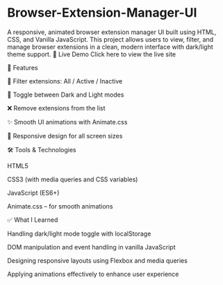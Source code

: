 ﻿# Browser-Extension-Manager-UI
A responsive, animated browser extension manager UI built using HTML, CSS, and Vanilla JavaScript. This project allows users to view, filter, and manage browser extensions in a clean, modern interface with dark/light theme support.
🚀 Live Demo
Click here to view the live site

<!-- Replace with your actual deployment link -->
🔧 Features

🔎 Filter extensions: All / Active / Inactive

🎨 Toggle between Dark and Light modes

❌ Remove extensions from the list

✨ Smooth UI animations with Animate.css

📱 Responsive design for all screen sizes


🛠️ Tools & Technologies

HTML5

CSS3 (with media queries and CSS variables)

JavaScript (ES6+)

Animate.css – for smooth animations


✅ What I Learned

Handling dark/light mode toggle with localStorage

DOM manipulation and event handling in vanilla JavaScript

Designing responsive layouts using Flexbox and media queries

Applying animations effectively to enhance user experience
